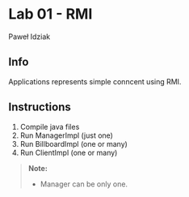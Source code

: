 # Lab 01 - RMI
Paweł Idziak

## Info 
Applications represents simple conncent using RMI. 

## Instructions

1. Compile java files
2. Run ManagerImpl (just one)
3. Run BillboardImpl (one or many)
4. Run ClientImpl (one or many)

> **Note:**
> - Manager can be only one.

